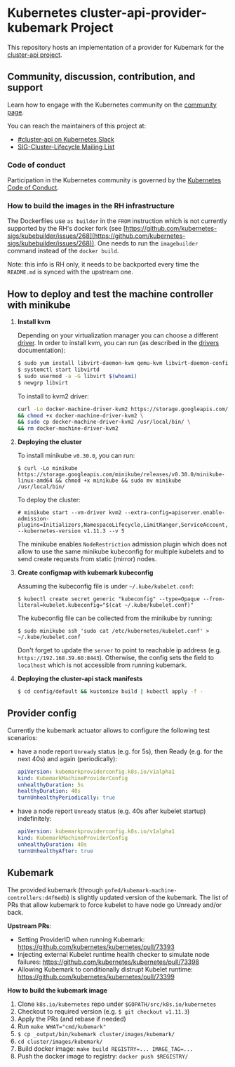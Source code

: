 # Kubernetes cluster-api-provider-kubemark Project

This repository hosts an implementation of a provider for Kubemark for the [cluster-api project](https://sigs.k8s.io/cluster-api).

## Community, discussion, contribution, and support

Learn how to engage with the Kubernetes community on the [community page](http://kubernetes.io/community/).

You can reach the maintainers of this project at:

- [#cluster-api on Kubernetes Slack](http://slack.k8s.io/messages/cluster-api)
- [SIG-Cluster-Lifecycle Mailing List](https://groups.google.com/forum/#!forum/kubernetes-sig-cluster-lifecycle)

### Code of conduct

Participation in the Kubernetes community is governed by the [Kubernetes Code of Conduct](code-of-conduct.md).

### How to build the images in the RH infrastructure
The Dockerfiles use `as builder` in the `FROM` instruction which is not currently supported
by the RH's docker fork (see [https://github.com/kubernetes-sigs/kubebuilder/issues/268](https://github.com/kubernetes-sigs/kubebuilder/issues/268)).
One needs to run the `imagebuilder` command instead of the `docker build`.

Note: this info is RH only, it needs to be backported every time the `README.md` is synced with the upstream one.

## How to deploy and test the machine controller with minikube

1. **Install kvm**

    Depending on your virtualization manager you can choose a different [driver](https://github.com/kubernetes/minikube/blob/master/docs/drivers.md).
    In order to install kvm, you can run (as described in the [drivers](https://github.com/kubernetes/minikube/blob/master/docs/drivers.md#kvm2-driver) documentation):

    ```sh
    $ sudo yum install libvirt-daemon-kvm qemu-kvm libvirt-daemon-config-network
    $ systemctl start libvirtd
    $ sudo usermod -a -G libvirt $(whoami)
    $ newgrp libvirt
    ```

    To install to kvm2 driver:

    ```sh
    curl -Lo docker-machine-driver-kvm2 https://storage.googleapis.com/minikube/releases/latest/docker-machine-driver-kvm2 \
    && chmod +x docker-machine-driver-kvm2 \
    && sudo cp docker-machine-driver-kvm2 /usr/local/bin/ \
    && rm docker-machine-driver-kvm2
    ```

2. **Deploying the cluster**

    To install minikube `v0.30.0`, you can run:

    ```sg
    $ curl -Lo minikube https://storage.googleapis.com/minikube/releases/v0.30.0/minikube-linux-amd64 && chmod +x minikube && sudo mv minikube /usr/local/bin/
    ```

    To deploy the cluster:

    ```
    # minikube start --vm-driver kvm2 --extra-config=apiserver.enable-admission-plugins=Initializers,NamespaceLifecycle,LimitRanger,ServiceAccount,DefaultStorageClass,DefaultTolerationSeconds,MutatingAdmissionWebhook,ValidatingAdmissionWebhook,ResourceQuota --kubernetes-version v1.11.3 --v 5
    ```

    The minikube enables `NodeRestriction` admission plugin which does not allow to use the same minikube kubeconfig for multiple kubelets
    and to send create requests from static (mirror) nodes.

3. **Create configmap with kubemark kubeconfig**

    Assuming the kubeconfig file is under `~/.kube/kubelet.conf`:

    ```
    $ kubectl create secret generic "kubeconfig" --type=Opaque --from-literal=kubelet.kubeconfig="$(cat ~/.kube/kubelet.conf)"
    ```

    The kubeconfig file can be collected from the minikube by running:

    ```
    $ sudo minikube ssh 'sudo cat /etc/kubernetes/kubelet.conf' > ~/.kube/kubelet.conf
    ```

    Don't forget to update the `server` to point to reachable ip address (e.g. `https://192.168.39.60:8443`).
    Otherwise, the config sets the field to `localhost` which is not accessible from running kubemark.

4. **Deploying the cluster-api stack manifests**

    ``` sh
    $ cd config/default && kustomize build | kubectl apply -f -
    ```

## Provider config

Currently the kubemark actuator allows to configure the following test scenarios:

- have a node report `Unready` status (e.g. for 5s), then Ready (e.g. for the next 40s) and again (periodically):
  ```yaml
  apiVersion: kubemarkproviderconfig.k8s.io/v1alpha1
  kind: KubemarkMachineProviderConfig
  unhealthyDuration: 5s
  healthyDuration: 40s
  turnUnhealthyPeriodically: true
  ```

- have a node report `Unready` status (e.g. 40s after kubelet startup) indefinitely:
  ```yaml
  apiVersion: kubemarkproviderconfig.k8s.io/v1alpha1
  kind: KubemarkMachineProviderConfig
  unhealthyDuration: 40s
  turnUnhealthyAfter: true
  ```

## Kubemark

The provided kubemark (through `gofed/kubemark-machine-controllers:d4f6edb`) is slightly updated version of the kubemark.
The list of PRs that allow kubemark to force kubelet to have node go Unready and/or back.

**Upstream PRs**:
- Setting ProviderID when running Kubemark: https://github.com/kubernetes/kubernetes/pull/73393
- Injecting external Kubelet runtime health checker to simulate node failures:  https://github.com/kubernetes/kubernetes/pull/73398
- Allowing Kubemark to conditionally distrupt Kubelet runtime: https://github.com/kubernetes/kubernetes/pull/73399

**How to build the kubemark image**

1. Clone `k8s.io/kubernetes` repo under `$GOPATH/src/k8s.io/kubernetes`
1. Checkout to required version (e.g. `$ git checkout v1.11.3`)
1. Apply the PRs (and rebase if needed)
1. Run `make WHAT="cmd/kubemark"`
1. `$ cp _output/bin/kubemark cluster/images/kubemark/`
1. `cd cluster/images/kubemark/`
1. Build docker image: `make build REGISTRY=... IMAGE_TAG=...`
1. Push the docker image to registry: `docker push $REGISTRY/`
